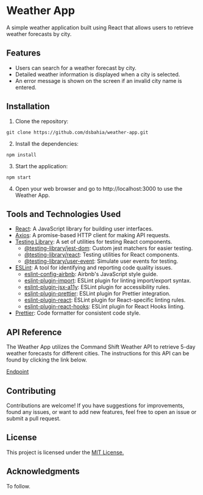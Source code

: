 # Weather App

A simple weather application built using React that allows users to retrieve weather forecasts by city.

## Features

- Users can search for a weather forecast by city.
- Detailed weather information is displayed when a city is selected.
- An error message is shown on the screen if an invalid city name is entered.

## Installation

1. Clone the repository:

`git clone https://github.com/dsbahia/weather-app.git`

2. Install the dependencies:

`npm install`

3. Start the application:

`npm start`

4. Open your web browser and go to http://localhost:3000 to use the Weather App.

## Tools and Technologies Used

- [React](https://reactjs.org/): A JavaScript library for building user interfaces.
- [Axios](https://axios-http.com/): A promise-based HTTP client for making API requests.
- [Testing Library](https://testing-library.com/): A set of utilities for testing React components.
  - [@testing-library/jest-dom](https://github.com/testing-library/jest-dom): Custom jest matchers for easier testing.
  - [@testing-library/react](https://github.com/testing-library/react-testing-library): Testing utilities for React components.
  - [@testing-library/user-event](https://github.com/testing-library/user-event): Simulate user events for testing.
- [ESLint](https://eslint.org/): A tool for identifying and reporting code quality issues.
  - [eslint-config-airbnb](https://github.com/airbnb/javascript): Airbnb's JavaScript style guide.
  - [eslint-plugin-import](https://github.com/benmosher/eslint-plugin-import): ESLint plugin for linting import/export syntax.
  - [eslint-plugin-jsx-a11y](https://github.com/jsx-eslint/eslint-plugin-jsx-a11y): ESLint plugin for accessibility rules.
  - [eslint-plugin-prettier](https://github.com/prettier/eslint-plugin-prettier): ESLint plugin for Prettier integration.
  - [eslint-plugin-react](https://github.com/yannickcr/eslint-plugin-react): ESLint plugin for React-specific linting rules.
  - [eslint-plugin-react-hooks](https://github.com/facebook/react/tree/main/packages/eslint-plugin-react-hooks): ESLint plugin for React Hooks linting.
- [Prettier](https://prettier.io/): Code formatter for consistent code style.

## API Reference

The Weather App utilizes the Command Shift Weather API to retrieve 5-day weather forecasts for different cities. The instructions for this API can be found by clicking the link below.

[Endpoint](https://cmd-shift-weather-app.onrender.com/forecast)

## Contributing

Contributions are welcome! If you have suggestions for improvements, found any issues, or want to add new features, feel free to open an issue or submit a pull request.

## License

This project is licensed under the [MIT License.](https://opensource.org/license/mit/)

## Acknowledgments

To follow.
